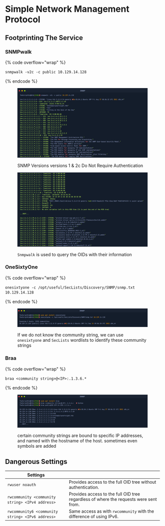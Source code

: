 # Simple Network Management Protocol

## Footprinting The Service

### **SNMPwalk**

{% code overflow="wrap" %}
```
snmpwalk -v2c -c public 10.129.14.128
```
{% endcode %}

<figure><img src="../.gitbook/assets/image (19).png" alt=""><figcaption><p>SNMP Versions versions 1 &#x26; 2c Do Not Require Authentication</p></figcaption></figure>

<figure><img src="../.gitbook/assets/image (20).png" alt=""><figcaption><p><code>Snmpwalk</code> is used to query the OIDs with their information</p></figcaption></figure>

### **OneSixtyOne**

{% code overflow="wrap" %}
```
onesixtyone -c /opt/useful/SecLists/Discovery/SNMP/snmp.txt 10.129.14.128
```
{% endcode %}

<figure><img src="../.gitbook/assets/image (21).png" alt=""><figcaption><p>If we do not know the community string, we can use <code>onesixtyone</code> and <code>SecLists</code> wordlists to identify these community strings</p></figcaption></figure>

### Braa

{% code overflow="wrap" %}
```
braa <community string>@<IP>:.1.3.6.*
```
{% endcode %}

<figure><img src="../.gitbook/assets/image (22).png" alt=""><figcaption><p>certain community strings are bound to specific IP addresses, and named with the hostname of the host. sometimes even symbols are added</p></figcaption></figure>

## Dangerous Settings

| Settings                                         |                                                                                       |
| ------------------------------------------------ | ------------------------------------------------------------------------------------- |
| `rwuser noauth`                                  | Provides access to the full OID tree without authentication.                          |
| `rwcommunity <community string> <IPv4 address>`  | Provides access to the full OID tree regardless of where the requests were sent from. |
| `rwcommunity6 <community string> <IPv6 address>` | Same access as with `rwcommunity` with the difference of using IPv6.                  |
